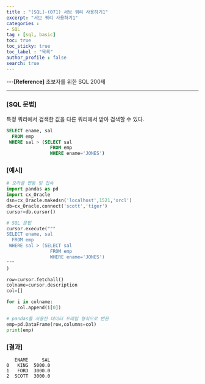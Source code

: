 ```yaml
---
title : "[SQL]-(071) 서브 쿼리 사용하기1"
excerpt: "서브 쿼리 사용하기1"
categories :
- SQL
tag : [sql, basic]
toc: true
toc_sticky: true
toc_label : "목록"
author_profile : false
search: true
---
```


---**[Reference]** 초보자를 위한 SQL 200제

---

### [SQL 문법]
특정 쿼리에서 검색한 값을 다른 쿼리에서 받아 검색할 수 있다.

```sql
SELECT ename, sal
  FROM emp
 WHERE sal > (SELECT sal
                FROM emp
                WHERE ename='JONES')
```
### [예시]
```python
# 오라클 연동 및 접속
import pandas as pd
import cx_Oracle
dsn=cx_Oracle.makedsn('localhost',1521,'orcl')
db=cx_Oracle.connect('scott','tiger')
cursor=db.cursor()

# SQL 문법
cursor.execute("""
SELECT ename, sal
  FROM emp
 WHERE sal > (SELECT sal
                FROM emp
                WHERE ename='JONES')
"""
)

row=cursor.fetchall()
colname=cursor.description
col=[]

for i in colname:
    col.append(i[0])

# pandas를 사용한 데이터 프레임 형식으로 변환
emp=pd.DataFrame(row,columns=col)
print(emp)
```
### [결과]
       ENAME     SAL
    0   KING  5000.0
    1   FORD  3000.0
    2  SCOTT  3000.0
    
